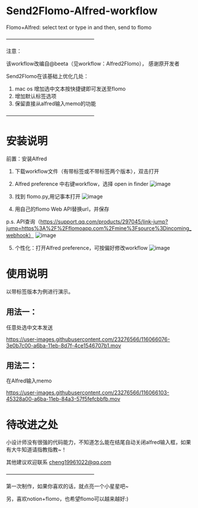 # Send2Flomo-Alfred-workflow
Flomo+Alfred: select text or type in and then, send to flomo

—————————————————

注意：

该workflow改编自@beeta（见workflow：Alfred2Flomo）， 感谢原开发者

Send2Flomo在该基础上优化几处：
1. mac os 增加选中文本按快捷键即可发送至flomo
2. 增加默认标签选项
3. 保留直接从alfred输入memo的功能

—————————————————


# 安装说明

前置：安装Alfred

1. 下载workflow文件（有带标签或不带标签两个版本），双击打开

2. Alfred preference 中右键workflow，选择 open in finder
![image](https://user-images.githubusercontent.com/23276566/116068143-7dd36300-a6bc-11eb-9319-59dcad8cf14d.png)

3. 找到 flomo.py,用记事本打开
![image](https://user-images.githubusercontent.com/23276566/116057660-98eca580-a6b1-11eb-9b5f-66d4bf4ee2dd.png)

4. 用自己的flomo Web API替换url，并保存

p.s. API查询（https://support.qq.com/products/297045/link-jump?jump=https%3A%2F%2Fflomoapp.com%2Fmine%3Fsource%3Dincoming_webhook）
![image](https://user-images.githubusercontent.com/23276566/116057195-27acf280-a6b1-11eb-8ad1-f6859b143f3d.png)

5. 个性化：打开Alfred preference，可按偏好修改workflow
![image](https://user-images.githubusercontent.com/23276566/116060794-c38c2d80-a6b4-11eb-988b-bb95a1b0d0f3.png)




# 使用说明
以带标签版本为例进行演示。

## 用法一：
任意处选中文本发送

https://user-images.githubusercontent.com/23276566/116066076-3e0b7c00-a6ba-11eb-8d7f-4ce1546707b1.mov



## 用法二：
在Alfred输入memo

https://user-images.githubusercontent.com/23276566/116066103-45328a00-a6ba-11eb-84a3-57f5fefcbbfb.mov




# 待改进之处
小设计师没有很强的代码能力，不知道怎么能在结尾自动关闭alfred输入框，如果有大牛知道请指教指教~！

其他建议欢迎联系 cheng19961022@qq.com

—————————————————

第一次制作，如果你喜欢的话，就点亮一个小星星吧~

另，喜欢notion+flomo，也希望flomo可以越来越好:)
